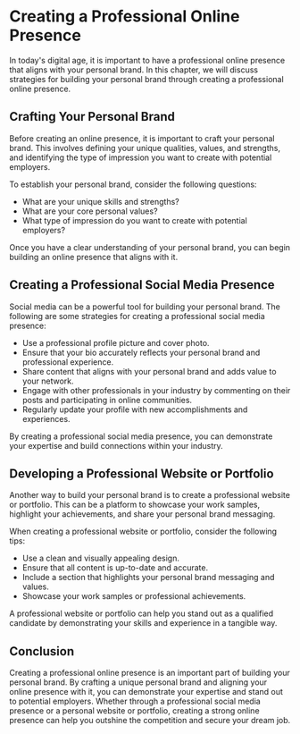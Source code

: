 Creating a Professional Online Presence
================================================================================

In today's digital age, it is important to have a professional online presence that aligns with your personal brand. In this chapter, we will discuss strategies for building your personal brand through creating a professional online presence.

Crafting Your Personal Brand
----------------------------

Before creating an online presence, it is important to craft your personal brand. This involves defining your unique qualities, values, and strengths, and identifying the type of impression you want to create with potential employers.

To establish your personal brand, consider the following questions:

* What are your unique skills and strengths?
* What are your core personal values?
* What type of impression do you want to create with potential employers?

Once you have a clear understanding of your personal brand, you can begin building an online presence that aligns with it.

Creating a Professional Social Media Presence
---------------------------------------------

Social media can be a powerful tool for building your personal brand. The following are some strategies for creating a professional social media presence:

* Use a professional profile picture and cover photo.
* Ensure that your bio accurately reflects your personal brand and professional experience.
* Share content that aligns with your personal brand and adds value to your network.
* Engage with other professionals in your industry by commenting on their posts and participating in online communities.
* Regularly update your profile with new accomplishments and experiences.

By creating a professional social media presence, you can demonstrate your expertise and build connections within your industry.

Developing a Professional Website or Portfolio
----------------------------------------------

Another way to build your personal brand is to create a professional website or portfolio. This can be a platform to showcase your work samples, highlight your achievements, and share your personal brand messaging.

When creating a professional website or portfolio, consider the following tips:

* Use a clean and visually appealing design.
* Ensure that all content is up-to-date and accurate.
* Include a section that highlights your personal brand messaging and values.
* Showcase your work samples or professional achievements.

A professional website or portfolio can help you stand out as a qualified candidate by demonstrating your skills and experience in a tangible way.

Conclusion
----------

Creating a professional online presence is an important part of building your personal brand. By crafting a unique personal brand and aligning your online presence with it, you can demonstrate your expertise and stand out to potential employers. Whether through a professional social media presence or a personal website or portfolio, creating a strong online presence can help you outshine the competition and secure your dream job.

